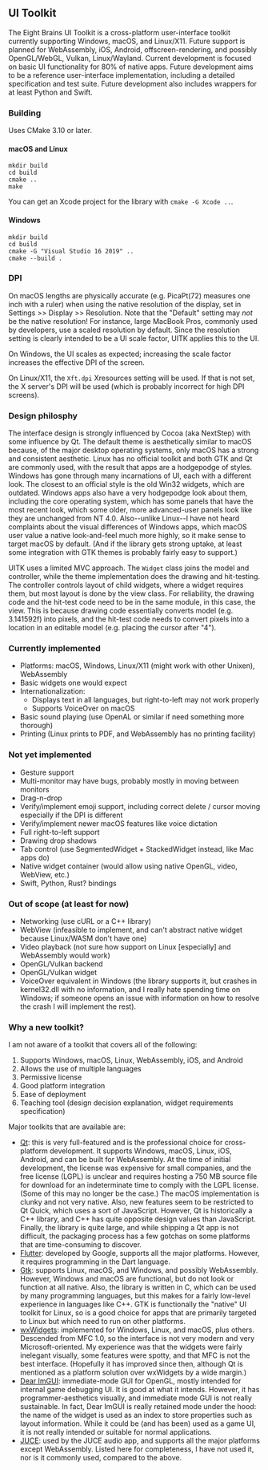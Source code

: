 UI Toolkit
----------
The Eight Brains UI Toolkit is a cross-platform user-interface toolkit currently supporting Windows, macOS, and Linux/X11. Future support is planned for WebAssembly, iOS, Android, offscreen-rendering, and possibly OpenGL/WebGL, Vulkan, Linux/Wayland. Current development is focused on basic UI functionality for 80% of native apps. Future development aims to be a reference user-interface implementation, including a detailed specification and test suite. Future development also includes wrappers for at least Python and Swift.

### Building

Uses CMake 3.10 or later.

#### macOS and Linux
```
mkdir build
cd build
cmake ..
make
```
You can get an Xcode project for the library with `cmake -G Xcode ..`.

#### Windows
```
mkdir build
cd build
cmake -G "Visual Studio 16 2019" ..
cmake --build .
```

### DPI
On macOS lengths are physically accurate (e.g. PicaPt(72) measures one inch with a ruler) when using the native resolution of the display, set in Settings >> Display >> Resolution. Note that the "Default" setting may _not_ be the native resolution! For instance, large MacBook Pros, commonly used by developers, use a scaled resolution by default. Since the resolution setting is clearly intended to be a UI scale factor, UITK applies this to the UI.

On Windows, the UI scales as expected; increasing the scale factor increases the effective DPI of the screen.

On Linux/X11, the `Xft.dpi` Xresources setting will be used. If that is not set, the X server's DPI will be used (which is probably incorrect for high DPI screens).

### Design philosphy
The interface design is strongly influenced by Cocoa (aka NextStep) with some influence by Qt. The default theme is aesthetically similar to macOS because, of the major desktop operating systems, only macOS has a strong and consistent aesthetic. Linux has no official toolkit and both GTK and Qt are commonly used, with the result that apps are a hodgepodge of styles. Windows has gone through many incarnations of UI, each with a different look. The closest to an official style is the old Win32 widgets, which are outdated. Windows apps also have a very hodgepodge look about them, including the core operating system, which has some panels that have the most recent look, which some older, more advanced-user panels look like they are unchanged from NT 4.0. Also--unlike Linux--I have not heard complaints about the visual differences of Windows apps, which macOS user value a native look-and-feel much more highly, so it make sense to target macOS by default. (And if the library gets strong uptake, at least some integration with GTK themes is probably fairly easy to support.)

UITK uses a limited MVC approach. The `Widget` class joins the model and controller, while the theme implementation does the drawing and hit-testing. The controller controls layout of child widgets, where a widget requires them, but most layout is done by the view class. For reliability, the drawing code and the hit-test code need to be in the same module, in this case, the view. This is because drawing code essentially converts model (e.g. 3.141592f) into pixels, and the hit-test code needs to convert pixels into a location in an editable model (e.g. placing the cursor after "4").

### Currently implemented
- Platforms: macOS, Windows, Linux/X11 (might work with other Unixen), WebAssembly
- Basic widgets one would expect
- Internationalization:
  - Displays text in all languages, but right-to-left may not work properly
  - Supports VoiceOver on macOS
- Basic sound playing (use OpenAL or similar if need something more thorough)
- Printing (Linux prints to PDF, and WebAssembly has no printing facility)

### Not yet implemented
- Gesture support
- Multi-monitor may have bugs, probably mostly in moving between monitors
- Drag-n-drop
- Verify/implement emoji support, including correct delete / cursor moving especially if the DPI is different
- Verify/implement newer macOS features like voice dictation
- Full right-to-left support
- Drawing drop shadows
- Tab control (use SegmentedWidget + StackedWidget instead, like Mac apps do)
- Native widget container (would allow using native OpenGL, video, WebView, etc.)
- Swift, Python, Rust? bindings

### Out of scope (at least for now)
- Networking (use cURL or a C++ library)
- WebView (infeasible to implement, and can't abstract native widget because Linux/WASM don't have one)
- Video playback (not sure how support on Linux [especially] and WebAssembly would work)
- OpenGL/Vulkan backend
- OpenGL/Vulkan widget
- VoiceOver equivalent in Windows (the library supports it, but crashes in kernel32.dll with no information, and I really hate spending time on Windows; if someone opens an issue with information on how to resolve the crash I will implement the rest).

### Why a new toolkit?
I am not aware of a toolkit that covers all of the following:

1. Supports Windows, macOS, Linux, WebAssembly, iOS, and Android
2. Allows the use of multiple languages
3. Permissive license
4. Good platform integration
5. Ease of deployment
6. Teaching tool (design decision explanation, widget requirements specification)

Major toolkits that are available are:

* [Qt](https://www.qt.io/): this is very full-featured and is the professional choice for cross-platform development. It supports Windows, macOS, Linux, iOS, Android, and can be built for WebAssembly. At the time of initial development, the license was expensive for small companies, and the free license (LGPL) is unclear and requires hosting a 750 MB source file for download for an indeterminate time to comply with the LGPL license. (Some of this may no longer be the case.) The macOS implementation is clunky and not very native. Also, new features seem to be restricted to Qt Quick, which uses a sort of JavaScript. However, Qt is historically a C++ library, and C++ has quite opposite design values than JavaScript. Finally, the library is quite large, and while shipping a Qt app is not difficult, the packaging process has a few gotchas on some platforms that are time-consuming to discover.
* [Flutter](https://flutter.dev/): developed by Google, supports all the major platforms. However, it requires programming in the Dart language.
* [Gtk](https://www.gtk.org/): supports Linux, macOS, and Windows, and possibly WebAssembly. However, Windows and macOS are functional, but do not look or function at all native. Also, the library is written in C, which can be used by many programming languages, but this makes for a fairly low-level experience in languages like C++. GTK is functionally the "native" UI toolkit for Linux, so is a good choice for apps that are primarily targeted to Linux but which need to run on other platforms.
* [wxWidgets](https://www.wxwidgets.org/): implemented for Windows, Linux, and macOS, plus others. Descended from MFC 1.0, so the interface is not very modern and very Microsoft-oriented. My experience was that the widgets were fairly inelegant visually, some features were spotty, and that MFC is not the best interface. (Hopefully it has improved since then, although Qt is mentioned as a platform solution over wxWidgets by a wide margin.)
* [Dear ImGUI](https://github.com/ocornut/imgui): immediate-mode GUI for OpenGL, mostly intended for internal game debugging UI. It is good at what it intends. However, it has programmer-aesthetics visually, and immediate mode GUI is not really sustainable. In fact, Dear ImGUI is really retained mode under the hood: the name of the widget is used as an index to store properties such as layout information. While it could be (and has been) used as a game UI, it is not really intended or suitable for normal applications.
* [JUCE](https://github.com/juce-framework/JUCE): used by the JUCE audio app, and supports all the major platforms except WebAssembly. Listed here for completeness, I have not used it, nor is it commonly used, compared to the above. 
